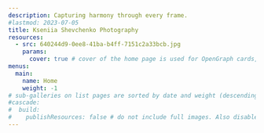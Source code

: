 ```yaml
---
description: Capturing harmony through every frame.
#lastmod: 2023-07-05
title: Kseniia Shevchenko Photography
resources:
  - src: 640244d9-0ee8-41ba-b4ff-7151c2a33bcb.jpg
    params:
      cover: true # cover of the home page is used for OpenGraph cards, etc.
menus:
  main:
    name: Home
    weight: -1
# sub-galleries on list pages are sorted by date and weight (descending)
#cascade:
#  build:
#    publishResources: false # do not include full images. Also disable download
---
```


